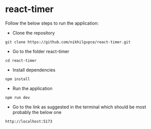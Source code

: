 # react-timer

Follow the below steps to run the application:

- Clone the repository

```
git clone https://github.com/nikhilgvpce/react-timer.git
```

- Go to the folder react-timer

```
cd react-timer
```

- Install dependencies

```
npm install
```

- Run the application

```
npm run dev
```

- Go to the link as suggested in the terminal which should be most probably the below one

```
http://localhost:5173
```